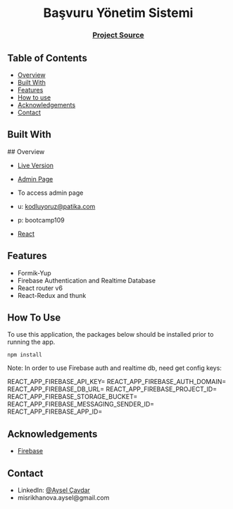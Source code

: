 <h1 align="center">Başvuru Yönetim Sistemi</h1>

<div align="center">
  <h3>
    <a href="https://github.com/159-Pazarama-React-Bootcamp/final-project-ayselcavdar">
      Project Source
    </a>
  </h3>
</div>

<!-- TABLE OF CONTENTS -->

## Table of Contents

- [Overview](#overview)
- [Built With](#built-with)
- [Features](#features)
- [How to use](#how-to-use)
- [Acknowledgements](#acknowledgements)
- [Contact](#contact)

## Built With

<!-- This section should list any major frameworks that you built your project using. Here are a few examples.-->

## Overview
- [Live Version](https://application-management.netlify.app)
- [Admin Page](https://application-management.netlify.app/admin)
- To access admin page
- u: kodluyoruz@patika.com
- p: bootcamp109

- [React](https://reactjs.org/)


## Features

- Formik-Yup
- Firebase Authentication and Realtime Database
- React router v6
- React-Redux and thunk
## How To Use

To use this application, the packages below should be installed prior to running the app. 

    npm install


Note: In order to use Firebase auth and realtime db, need get config keys:

REACT_APP_FIREBASE_API_KEY=
REACT_APP_FIREBASE_AUTH_DOMAIN=
REACT_APP_FIREBASE_DB_URL=
REACT_APP_FIREBASE_PROJECT_ID=
REACT_APP_FIREBASE_STORAGE_BUCKET=
REACT_APP_FIREBASE_MESSAGING_SENDER_ID=
REACT_APP_FIREBASE_APP_ID=
## Acknowledgements

<!-- This section should list any articles or add-ons/plugins that helps you to complete the project. This is optional but it will help you in the future. For exmpale -->

- [Firebase](https://firebase.google.com/?gclsrc=ds&gclsrc=ds&gclid=CKHYouHA1PUCFUcZGwodA8kM7Q)

## Contact

<ul>
  <li>LinkedIn: <a href="https://www.linkedin.com/in/aysel-cavdar/" rel="nofollow">@Aysel Çavdar</a></li>
  <li>misrikhanova.aysel@gmail.com</li>
</ul>
